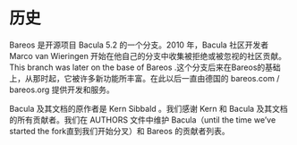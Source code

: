 # 历史

Bareos 是开源项目 Bacula 5.2 的一个分支。2010 年，Bacula 社区开发者 Marco van Wieringen 开始在他自己的分支中收集被拒绝或被忽视的社区贡献。This branch was later on the base of Bareos .这个分支后来在Bareos的基础上，从那时起，它被许多新功能所丰富。在此以后一直由德国的 bareos.com / bareos.org 提供开发和服务。

Bacula 及其文档的原作者是 Kern Sibbald 。我们感谢 Kern 和 Bacula 及其文档的所有贡献者。我们在 AUTHORS 文件中维护 Bacula（until the time we’ve started  the fork直到我们开始分叉）和 Bareos 的贡献者列表。